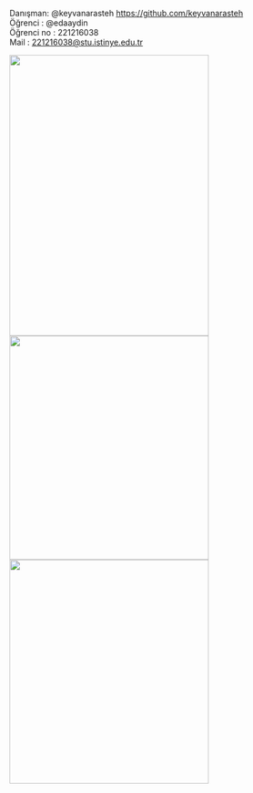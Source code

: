 Danışman: @keyvanarasteh https://github.com/keyvanarasteh
<br>
Öğrenci : @edaaydin
<br>
Öğrenci no : 221216038
<br>
Mail : 221216038@stu.istinye.edu.tr
<br>


<a href="https://codescene.com/" rel="nofollow">
   <img src="https://github.com/edaaydin/Mobil_App/assets/119500243/7f9f6a13-6f97-4c89-90af-895b58d783ee" width="350" height="493" >
   <br>

</a>
<a href="https://codescene.com/" rel="nofollow">
   <img src="https://github.com/edaaydin/Mobil_App/assets/119500243/a7da35bf-1935-41d3-9fb4-a649f4fe0cf1" width="350" height="393" >
   <br>

</a>
<a href="https://codescene.com/" rel="nofollow">
   <img src="https://github.com/edaaydin/Mobil_App/assets/119500243/a57e85bb-c09c-4d8b-90d2-b39b699006d1" width="350" height="393" >
   <br>

</a>








